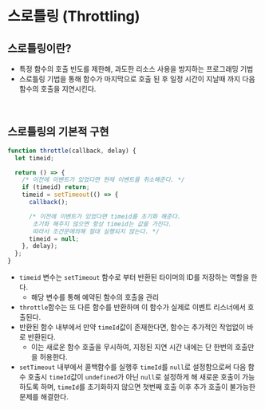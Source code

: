 # 스로틀링 (Throttling)

## 스로틀링이란?

- 특정 함수의 호출 빈도를 제한해, 과도한 리소스 사용을 방지하는 프로그래밍 기법
- 스로틀링 기법을 통해 함수가 마지막으로 호출 된 후 일정 시간이 지날때 까지 다음 함수의 호출을 지연시킨다.

<br />

## 스로틀링의 기본적 구현

```js
function throttle(callback, delay) {
  let timeid;

  return () => {
    /* 이전에 이벤트가 있었다면 현재 이벤트를 취소해준다. */
    if (timeid) return;
    timeid = setTimeout(() => {
      callback();

      /* 이전에 이벤트가 있었다면 timeid를 초기화 해준다.
       초기화 해주지 않으면 항상 timeid는 값을 가진다.
       따라서 조건문에의해 절대 실행되지 않는다. */
      timeid = null;
    }, delay);
  };
}
```

- `timeid` 변수는 `setTimeout` 함수로 부터 반환된 타이머의 ID를 저장하는 역할을 한다.
  - 해당 변수를 통해 예약된 함수의 호출을 관리
- `throttle`함수는 또 다른 함수를 반환하며 이 함수가 실제로 이벤트 리스너에서 호출된다.
- 반환된 함수 내부에서 만약 `timeId`값이 존재한다면, 함수는 추가적인 작업없이 바로 반환된다.
  - 이는 새로운 함수 호출을 무시하여, 지정된 지연 시간 내에는 단 한번의 호출만을 허용한다.
- `setTimeout` 내부에서 콜백함수를 실행후 `timeId`를 `null`로 설정함으로써 다음 함수 호출시 `timeId`값이 `undefined`가 아닌 `null`로 설정하게 해 새로운 호출이 가능하도록 하며, `timeId`를 초기화하지 않으면 첫번째 호출 이후 추가 호출이 불가능한 문제를 해결한다.
